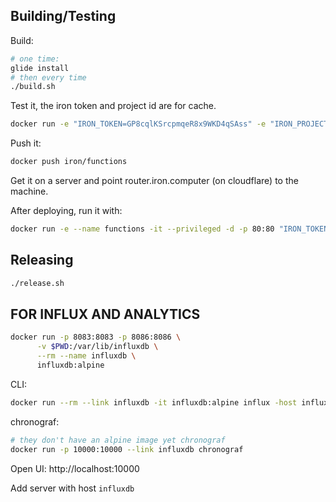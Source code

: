 
## Building/Testing

Build:

```sh
# one time:
glide install
# then every time
./build.sh
```

Test it, the iron token and project id are for cache.

```sh
docker run -e "IRON_TOKEN=GP8cqlKSrcpmqeR8x9WKD4qSAss" -e "IRON_PROJECT_ID=4fd2729368a0197d1102056b" -e "CLOUDFLARE_EMAIL=treeder@gmail.com" -e "CLOUDFLARE_API_KEY=x" --rm -it --privileged -p 8080:8080 iron/functions
```

Push it:

```sh
docker push iron/functions
```

Get it on a server and point router.iron.computer (on cloudflare) to the machine.

After deploying, run it with:

```sh
docker run -e --name functions -it --privileged -d -p 80:80 "IRON_TOKEN=GP8cqlKSrcpmqeR8x9WKD4qSAss" -e "IRON_PROJECT_ID=4fd2729368a0197d1102056b" -e PORT=80 iron/functions
```


## Releasing

```sh
./release.sh
```

## FOR INFLUX AND ANALYTICS


```sh
docker run -p 8083:8083 -p 8086:8086 \
      -v $PWD:/var/lib/influxdb \
      --rm --name influxdb \
      influxdb:alpine
```

CLI: 

```sh
docker run --rm --link influxdb -it influxdb:alpine influx -host influxdb
```

chronograf: 

```sh
# they don't have an alpine image yet chronograf
docker run -p 10000:10000 --link influxdb chronograf
```

Open UI: http://localhost:10000

Add server with host `influxdb`

